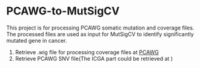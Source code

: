 # PCAWG-to-MutSigCV

This project is for processing PCAWG somatic mutation and coverage files. The processed files are used as input for MutSigCV to identify significantly mutated gene in cancer.

1. Retrieve .wig file for processing coverage files at [PCAWG](https://dcc.icgc.org/releases/PCAWG/consensus_snv_indel/wig_files)
2. Retrieve PCAWG SNV file(The ICGA part could be retrieved at )
